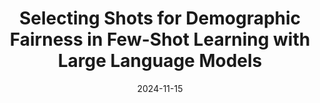 ---
title: "Selecting Shots for Demographic Fairness in Few-Shot Learning with Large Language Models"
collection: publications
permalink: /publication/2023-11-14-selecting-shopts-for-demographic-fairness
excerpt: 
date: 2024-11-15
venue: 'The Third Workshop on NLP for Positive Impact at EMNLP'
paperurl: 'https://aclanthology.org/2024.nlp4pi-1.4.pdf'
awards: 
authors: 'Carlos Aguirre, Kuleen Sasse, Isabel Cachola,  Mark Dredze.'
github:
demo: 
slides: 
bib: https://aclanthology.org/2024.nlp4pi-1.4.bib
arxiv: https://arxiv.org/pdf/2311.08472.pdf
---